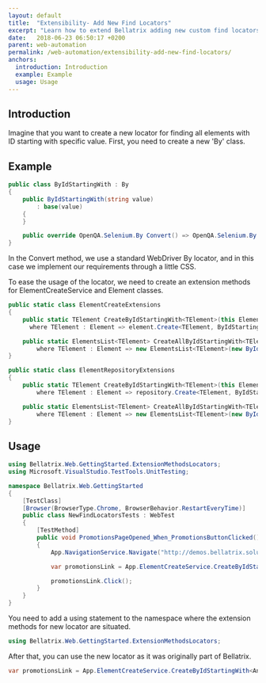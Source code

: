 ```yaml
---
layout: default
title:  "Extensibility- Add New Find Locators"
excerpt: "Learn how to extend Bellatrix adding new custom find locators."
date:   2018-06-23 06:50:17 +0200
parent: web-automation
permalink: /web-automation/extensibility-add-new-find-locators/
anchors:
  introduction: Introduction
  example: Example
  usage: Usage
---
```

Introduction
------------
Imagine that you want to create a new locator for finding all elements with ID starting with specific value. First, you need to create a new 'By' class.

Example
-------
```csharp
public class ByIdStartingWith : By
{
    public ByIdStartingWith(string value)
        : base(value)
    {
    }

    public override OpenQA.Selenium.By Convert() => OpenQA.Selenium.By.CssSelector($"[id^='{Value}']");
}
```
In the Convert method, we use a standard WebDriver By locator, and in this case we implement our requirements through a little CSS.

To ease the usage of the locator, we need to create an extension methods for ElementCreateService and Element classes.

```csharp
public static class ElementCreateExtensions
{
    public static TElement CreateByIdStartingWith<TElement>(this Element element, string idPrefix)
      where TElement : Element => element.Create<TElement, ByIdStartingWith>(new ByIdStartingWith(idPrefix));

    public static ElementsList<TElement> CreateAllByIdStartingWith<TElement>(this Element element, string idEnding)
        where TElement : Element => new ElementsList<TElement>(new ByIdStartingWith(idEnding), element.WrappedElement);
}
```

```csharp
public static class ElementRepositoryExtensions
{
    public static TElement CreateByIdStartingWith<TElement>(this ElementCreateService repository, string idPrefix)
        where TElement : Element => repository.Create<TElement, ByIdStartingWith>(new ByIdStartingWith(idPrefix));

    public static ElementsList<TElement> CreateAllByIdStartingWith<TElement>(this ElementCreateService repository, string idPrefix)
        where TElement : Element => new ElementsList<TElement>(new ByIdStartingWith(idPrefix), null);
}
```

Usage
------------
```csharp
using Bellatrix.Web.GettingStarted.ExtensionMethodsLocators;
using Microsoft.VisualStudio.TestTools.UnitTesting;

namespace Bellatrix.Web.GettingStarted
{
    [TestClass]
    [Browser(BrowserType.Chrome, BrowserBehavior.RestartEveryTime)]
    public class NewFindLocatorsTests : WebTest
    {
        [TestMethod]
        public void PromotionsPageOpened_When_PromotionsButtonClicked()
        {
            App.NavigationService.Navigate("http://demos.bellatrix.solutions/");

            var promotionsLink = App.ElementCreateService.CreateByIdStartingWith<Anchor>("promo");

            promotionsLink.Click();
        }
    }
}
```
You need to add a using statement to the namespace where the extension methods for new locator are situated.

```csharp
using Bellatrix.Web.GettingStarted.ExtensionMethodsLocators;
```
After that, you can use the new locator as it was originally part of Bellatrix.
```csharp
var promotionsLink = App.ElementCreateService.CreateByIdStartingWith<Anchor>("promo");
```